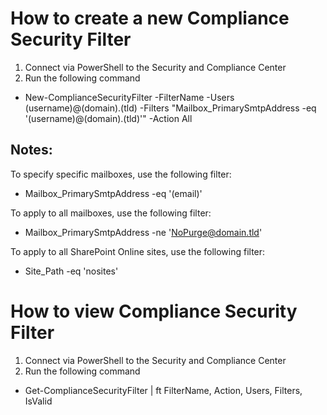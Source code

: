 # How to create a new Compliance Security Filter
1. Connect via PowerShell to the Security and Compliance Center
2. Run the following command
- New-ComplianceSecurityFilter -FilterName <Name> -Users (username)@(domain).(tld) -Filters "Mailbox_PrimarySmtpAddress -eq '(username)@(domain).(tld)'" -Action All

## Notes:
To specify specific mailboxes, use the following filter:
- Mailbox_PrimarySmtpAddress -eq '(email)'
  
To apply to all mailboxes, use the following filter:
- Mailbox_PrimarySmtpAddress -ne 'NoPurge@domain.tld'

To apply to all SharePoint Online sites, use the following filter:
- Site_Path -eq 'nosites'
  
# How to view Compliance Security Filter
1. Connect via PowerShell to the Security and Compliance Center
2. Run the following command
  - Get-ComplianceSecurityFilter | ft FilterName, Action, Users, Filters, IsValid
